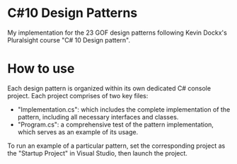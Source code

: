 # C#10 Design Patterns
My implementation for the 23 GOF design patterns following Kevin Dockx's Pluralsight course "C# 10 Design pattern".

# How to use
Each design pattern is organized within its own dedicated C# console project. Each project comprises of two key files:

- "Implementation.cs": which includes the complete implementation of the pattern, including all necessary interfaces and classes.
- "Program.cs": a comprehensive test of the pattern implementation, which serves as an example of its usage.

To run an example of a particular pattern, set the corresponding project as the "Startup Project" in Visual Studio, then launch the project.


